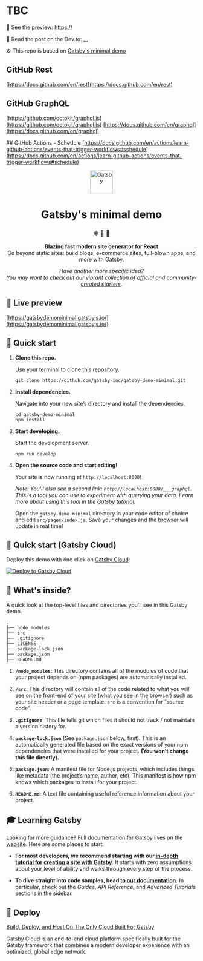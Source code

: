 # TBC

👀 See the preview: [https://](https://)

📝 Read the post on the Dev.to: [...](https://)

⚙️ This repo is based on [Gatsby's minimal demo](https://github.com/gatsby-inc/gatsby-demo-minimal)

## GitHub Rest

[https://docs.github.com/en/rest](https://docs.github.com/en/rest)

## GitHub GraphQL

[https://github.com/octokit/graphql.js](https://github.com/octokit/graphql.js)
[https://docs.github.com/en/graphql](https://docs.github.com/en/graphql)

## GitHub Actions - Schedule
[https://docs.github.com/en/actions/learn-github-actions/events-that-trigger-workflows#schedule](https://docs.github.com/en/actions/learn-github-actions/events-that-trigger-workflows#schedule)

<!-- https://github.community/search?q=GraphQL%20getting%20file -->
<!-- https://docs.github.com/en/graphql/overview/explorer -->

<p align="center">
  <a href="https://www.gatsbyjs.com">
    <img alt="Gatsby" src="https://www.gatsbyjs.com/Gatsby-Monogram.svg" width="60" />
  </a>
</p>
<h1 align="center">
  Gatsby's minimal demo
</h1>

<h3 align="center">
  ⚛️ 📄 🚀
</h3>

<p align="center">
  <strong>Blazing fast modern site generator for React</strong><br>
  Go beyond static sites: build blogs, e-commerce sites, full-blown apps, and more with Gatsby.
</p>

<p align="center">
  <i>Have another more specific idea?<br />You may want to check out our vibrant collection of <a href='https://www.gatsbyjs.com/docs/gatsby-starters/'>official and community-created starters</a>.</i>
</p>

## 👀 Live preview

[https://gatsbydemominimal.gatsbyjs.io/](https://gatsbydemominimal.gatsbyjs.io/)

## 🚀 Quick start

1.  **Clone this repo.**

    Use your terminal to clone this repository.

    ```shell
    git clone https://github.com/gatsby-inc/gatsby-demo-minimal.git
    ```

2.  **Install dependencies.**

    Navigate into your new site’s directory and install the dependencies.

    ```shell
    cd gatsby-demo-minimal
    npm install
    ```

3.  **Start developing.**

    Start the development server.

    ```shell
    npm run develop
    ```

4.  **Open the source code and start editing!**

    Your site is now running at `http://localhost:8000`!

    _Note: You'll also see a second link: _`http://localhost:8000/___graphql`_. This is a tool you can use to experiment with querying your data. Learn more about using this tool in the [Gatsby tutorial](https://www.gatsbyjs.com/tutorial/part-five/#introducing-graphiql)._

    Open the `gatsby-demo-minimal` directory in your code editor of choice and edit `src/pages/index.js`. Save your changes and the browser will update in real time!

## 🚀 Quick start (Gatsby Cloud)

Deploy this demo with one click on [Gatsby Cloud](https://www.gatsbyjs.com/cloud/):

[<img src="https://www.gatsbyjs.com/deploynow.svg" alt="Deploy to Gatsby Cloud">](https://www.gatsbyjs.com/dashboard/deploynow?url=https://github.com/gatsby-inc/gatsby-demo-minimal/)

## 🧐 What's inside?

A quick look at the top-level files and directories you'll see in this Gatsby demo.

    .
    ├── node_modules
    ├── src
    ├── .gitignore
    ├── LICENSE
    ├── package-lock.json
    ├── package.json
    ├── README.md

1.  **`/node_modules`**: This directory contains all of the modules of code that your project depends on (npm packages) are automatically installed.

2.  **`/src`**: This directory will contain all of the code related to what you will see on the front-end of your site (what you see in the browser) such as your site header or a page template. `src` is a convention for “source code”.

3.  **`.gitignore`**: This file tells git which files it should not track / not maintain a version history for.

4.  **`package-lock.json`** (See `package.json` below, first). This is an automatically generated file based on the exact versions of your npm dependencies that were installed for your project. **(You won’t change this file directly).**

5.  **`package.json`**: A manifest file for Node.js projects, which includes things like metadata (the project’s name, author, etc). This manifest is how npm knows which packages to install for your project.

6.  **`README.md`**: A text file containing useful reference information about your project.

## 🎓 Learning Gatsby

Looking for more guidance? Full documentation for Gatsby lives [on the website](https://www.gatsbyjs.com/). Here are some places to start:

- **For most developers, we recommend starting with our [in-depth tutorial for creating a site with Gatsby](https://www.gatsbyjs.com/tutorial/).** It starts with zero assumptions about your level of ability and walks through every step of the process.

- **To dive straight into code samples, head [to our documentation](https://www.gatsbyjs.com/docs/).** In particular, check out the _Guides_, _API Reference_, and _Advanced Tutorials_ sections in the sidebar.

## 💫 Deploy

[Build, Deploy, and Host On The Only Cloud Built For Gatsby](https://www.gatsbyjs.com/products/cloud/)

Gatsby Cloud is an end-to-end cloud platform specifically built for the Gatsby framework that combines a modern developer experience with an optimized, global edge network.
